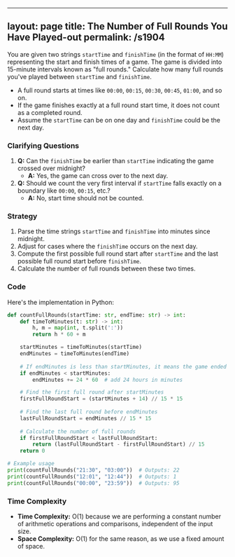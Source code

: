
---
layout: page
title:  The Number of Full Rounds You Have Played-out
permalink: /s1904
---
You are given two strings `startTime` and `finishTime` (in the format of `HH:MM`) representing the start and finish times of a game. The game is divided into 15-minute intervals known as "full rounds." Calculate how many full rounds you've played between `startTime` and `finishTime`.

- A full round starts at times like `00:00`, `00:15`, `00:30`, `00:45`, `01:00`, and so on.
- If the game finishes exactly at a full round start time, it does not count as a completed round.
- Assume the `startTime` can be on one day and `finishTime` could be the next day.

### Clarifying Questions
1. **Q:** Can the `finishTime` be earlier than `startTime` indicating the game crossed over midnight?
    - **A:** Yes, the game can cross over to the next day.
2. **Q:** Should we count the very first interval if `startTime` falls exactly on a boundary like `00:00`, `00:15`, etc.?
    - **A:** No, start time should not be counted.

### Strategy
1. Parse the time strings `startTime` and `finishTime` into minutes since midnight.
2. Adjust for cases where the `finishTime` occurs on the next day.
3. Compute the first possible full round start after `startTime` and the last possible full round start before `finishTime`.
4. Calculate the number of full rounds between these two times.

### Code
Here's the implementation in Python:

```python
def countFullRounds(startTime: str, endTime: str) -> int:
    def timeToMinutes(t: str) -> int:
        h, m = map(int, t.split(':'))
        return h * 60 + m

    startMinutes = timeToMinutes(startTime)
    endMinutes = timeToMinutes(endTime)
    
    # If endMinutes is less than startMinutes, it means the game ended the next day.
    if endMinutes < startMinutes:
        endMinutes += 24 * 60  # add 24 hours in minutes

    # Find the first full round after startMinutes
    firstFullRoundStart = (startMinutes + 14) // 15 * 15
    
    # Find the last full round before endMinutes
    lastFullRoundStart = endMinutes // 15 * 15
    
    # Calculate the number of full rounds
    if firstFullRoundStart < lastFullRoundStart:
        return (lastFullRoundStart - firstFullRoundStart) // 15
    return 0

# Example usage
print(countFullRounds("21:30", "03:00"))  # Outputs: 22
print(countFullRounds("12:01", "12:44"))  # Outputs: 1
print(countFullRounds("00:00", "23:59"))  # Outputs: 95
```

### Time Complexity
- **Time Complexity:** O(1) because we are performing a constant number of arithmetic operations and comparisons, independent of the input size.
- **Space Complexity:** O(1) for the same reason, as we use a fixed amount of space.